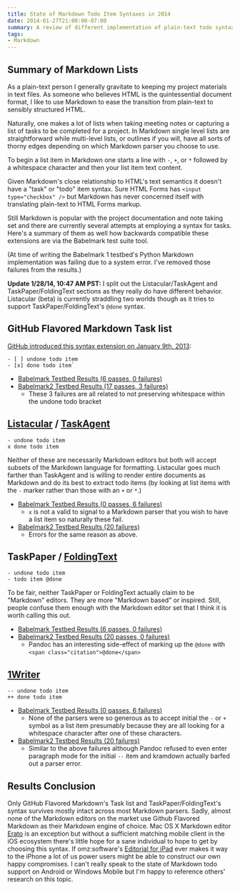 ```yaml
---
title: State of Markdown Todo Item Syntaxes in 2014
date: 2014-01-27T21:00:00-07:00
summary: A review of different implementation of plain-text todo syntax found in various Markdown implementations.
tags: 
- Markdown
---
```


## Summary of Markdown Lists

As a plain-text person I generally gravitate to keeping my project materials in text files. As someone who believes HTML is the quintessential document format, I like to use Markdown to ease the transition from plain-text to sensibly structured HTML.

Naturally, one makes a lot of lists when taking meeting notes or capturing a list of tasks to be completed for a project. In Markdown single level lists are straightforward while multi-level lists, or outlines if you will, have all sorts of thorny edges depending on which Markdown parser you choose to use.

To begin a list item in Markdown one starts a line with `-`, `+`, or `*` followed by a whitespace character and then your list item text content.

Given Markdown's close relationship to HTML's text semantics it doesn't have a "task" or "todo" item syntax. Sure HTML Forms has `<input type="checkbox" />` but Markdown has never concerned itself with translating plain-text to HTML Forms markup.

Still Markdown is popular with the project documentation and note taking set and there are currently several attempts at employing a syntax for tasks. Here's a summary of them as well how backwards compatible these extensions are via the Babelmark test suite tool.

(At time of writing the Babelmark 1 testbed's Python Markdown implementation was failing due to a system error. I've removed those failures from the results.)

**Update 1/28/14, 10:47 AM PST:** I split out the Listacular/TaskAgent and TaskPaper/FoldingText sections as they really do have different behavior. Listacular (beta) is currently straddling two worlds though as it tries to support TaskPaper/FoldingText's `@done` syntax.

## GitHub Flavored Markdown Task list

[GitHub introduced this syntax extension on January 9th, 2013][ghfm-tasks]:

    - [ ] undone todo item  
    - [x] done todo item`

[ghfm-tasks]: https://github.com/blog/1375-task-lists-in-gfm-issues-pulls-comments

* [Babelmark Testbed Results (6 passes, 0 failures)][1]
* [Babelmark2 Testbed Results (17 passes, 3 failures)][1a]
    * These 3 failures are all related to not preserving whitespace within the undone todo bracket

[1]: http://michelf.ca/projects/php-markdown/dingus/babelmark/?markdown=-+%5B+%5D+undone+todo+item%0D%0A-+%5Bx%5D+done+todo+item
[1a]: http://johnmacfarlane.net/babelmark2/?text=-+%5B+%5D+undone+todo+item%0A-+%5Bx%5D+done+todo+item

## [Listacular][] / [TaskAgent][]

    - undone todo item  
    x done todo item

Neither of these are necessarily Markdown editors but both will accept subsets of the Markdown language for formatting. Listacular goes much farther than TaskAgent and is willing to render entire documents as Markdown and do its best to extract todo items (by looking at list items with the `-` marker rather than those with an `+` or `*`.)

* [Babelmark Testbed Results (0 passes, 6 failures)][2]
    * `x` is not a valid to signal to a Markdown parser that you wish to have a list item so naturally these fail.
* [Babelmark2 Testbed Results (20 failures)][2a]
    * Errors for the same reason as above.

[2]: http://michelf.ca/projects/php-markdown/dingus/babelmark/?markdown=-+undone+todo+item%0D%0Ax+done+todo+item
[2a]: http://johnmacfarlane.net/babelmark2/?text=-+undone+todo+item%0Ax+done+todo+item

## TaskPaper / [FoldingText][]
 
    - undone todo item  
    - todo item @done
 
To be fair, neither TaskPaper or FoldingText actually claim to be "Markdown" editors. They are more "Markdown based" or inspired. Still, people confuse them enough with the Markdown editor set that I think it is worth calling this out.

* [Babelmark Testbed Results (6 passes, 0 failures)][4]
* [Babelmark2 Testbed Results (20 passes, 0 failures)][4a]
    * Pandoc has an interesting side-effect of marking up the `@done` with `<span class="citation">@done</span>`

[4]: http://michelf.ca/projects/php-markdown/dingus/babelmark/?markdown=-+undone+todo+item++%0D%0A-+todo+item+%40done
[4a]: http://johnmacfarlane.net/babelmark2/?text=-+undone+todo+item++%0A-+todo+item+%40done
 
## [1Writer][]

    -- undone todo item  
    ++ done todo item

* [Babelmark Testbed Results (0 passes, 6 failures)][3]
    * None of the parsers were so generous as to accept initial the `-` or `+` symbol as a list item presumably because they are all looking for a whitespace character after one of these characters.
* [Babelmark2 Testbed Results (20 failures)][3a]
    * Similar to the above failures although Pandoc refused to even enter paragraph mode for the initial `--` item and kramdown actually barfed out a parser error.

[3]: http://michelf.ca/projects/php-markdown/dingus/babelmark/?markdown=--+undone+todo+item%0D%0A%2B%2B+done+todo+item
[3a]: http://johnmacfarlane.net/babelmark2/?text=--+undone+todo+item%0A%2B%2B+done+todo+item

## Results Conclusion

Only GitHub Flavored Markdown's Task list and TaskPaper/FoldingText's syntax survives mostly intact across most Markdown parsers. Sadly, almost none of the Markdown editors on the market use Github Flavored Markdown as their Markdown engine of choice. Mac OS X Markdown editor [Erato][] is an exception but without a sufficient matching mobile client in the iOS ecosystem there's little hope for a sane individual to hope to get by choosing this syntax. If omz:software's [Editorial for iPad][] ever makes it way to the iPhone a lot of us power users might be able to construct our own happy compromises. I can't really speak to the state of Markdown todo support on Android or Windows Mobile but I'm happy to reference others' research on this topic.

[1Writer]: http://1writerapp.com
[Editorial for iPad]: http://omz-software.com/editorial/
[Erato]: http://9muses.se/erato/
[FoldingText]: http://support.foldingtext.com/kb/frequently-asked-questions/how-does-foldingtext-relate-to-markdown
[Listacular]: http://www.bloomingsoft.com/listacular/
[TaskAgent]: http://taskagentapp.com
